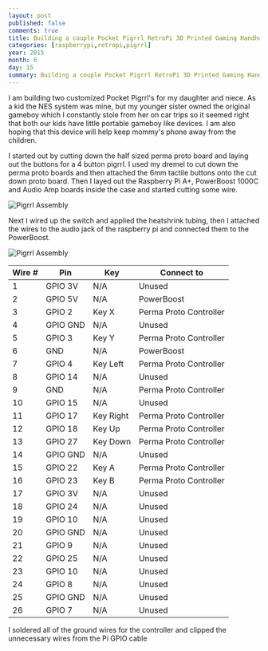 ```yaml
---
layout: post
published: false
comments: true
title: Building a couple Pocket Pigrrl RetroPi 3D Printed Gaming Handhelds
categories: [raspberrypi,retropi,pigrrl]
year: 2015
month: 6
day: 15
summary: Building a couple Pocket Pigrrl RetroPi 3D Printed Gaming Handhelds
---
```


I am building two customized Pocket Pigrrl's for my daughter and niece.  As a kid the NES system was mine, but my younger sister owned the original gameboy which I constantly stole from her on car trips so it seemed right that both our kids have little portable gameboy like devices. I am also hoping that this device will help keep mommy's phone away from the children.

I started out by cutting down the half sized perma proto board and laying out the buttons for a 4 button pigrrl.  I used my dremel to cut down the perma proto boards and then attached the 6mm tactile buttons onto the cut down proto board. Then I layed out the Raspberry Pi A+, PowerBoost 1000C and Audio Amp boards inside the case and started cutting some wire.

<img alt="Pigrrl Assembly" src="http://garthvh.com/assets/img/pigrrl/pigrrl_assembly_1.jpg" class="img-responsive img-rounded" />

Next I wired up the switch and applied the heatshrink tubing, then I attached the wires to the audio jack of the raspberry pi and connected them to the PowerBoost.

<img alt="Pigrrl Assembly" src="http://garthvh.com/assets/img/pigrrl/pigrrl_assembly_2.jpg" class="img-responsive img-rounded" />

<table class="table">
  <thead>
    <tr>
      <th>Wire #</th>
      <th>Pin</th>
      <th>Key</th>
      <th>Connect to</th>
    </tr>
  </thead>
  <tbody>
    <tr>
      <td>1</td>
      <td>GPIO 3V</td>
      <td>N/A</td>
      <td>Unused</td>
    </tr>
    <tr>
      <td>2</td>
      <td>GPIO 5V</td>
      <td>N/A</td>
      <td>PowerBoost</td>
    </tr>
    <tr>
      <td>3</td>
      <td>GPIO 2</td>
      <td>Key X</td>
      <td>Perma Proto Controller</td>
    </tr>
    <tr>
      <td>4</td>
      <td>GPIO GND</td>
      <td>N/A</td>
      <td>Unused</td>
    </tr>
    <tr>
      <td>5</td>
      <td>GPIO 3</td>
      <td>Key Y</td>
      <td>Perma Proto Controller</td>
    </tr>
    <tr>
      <td>6</td>
      <td>GND</td>
      <td>N/A</td>
      <td>PowerBoost</td>
    </tr>
    <tr>
      <td>7</td>
      <td>GPIO 4</td>
      <td>Key Left</td>
      <td>Perma Proto Controller</td>
    </tr>
    <tr>
      <td>8</td>
      <td>GPIO 14</td>
      <td>N/A</td>
      <td>Unused</td>
    </tr>
    <tr>
      <td>9</td>
      <td>GND</td>
      <td>N/A</td>
      <td>Perma Proto Controller</td>
    </tr>
    <tr>
      <td>10</td>
      <td>GPIO 15</td>
      <td>N/A</td>
      <td>Unused</td>
    </tr>
    <tr>
      <td>11</td>
      <td>GPIO 17</td>
      <td>Key Right</td>
      <td>Perma Proto Controller</td>
    </tr>
    <tr>
      <td>12</td>
      <td>GPIO 18</td>
      <td>Key Up</td>
      <td>Perma Proto Controller</td>
    </tr>
    <tr>
      <td>13</td>
      <td>GPIO 27</td>
      <td>Key Down</td>
      <td>Perma Proto Controller</td>
    </tr>
    <tr>
      <td>14</td>
      <td>GPIO GND</td>
      <td>N/A</td>
      <td>Unused</td>
    </tr>
    <tr>
      <td>15</td>
      <td>GPIO 22</td>
      <td>Key A</td>
      <td>Perma Proto Controller</td>
    </tr>
    <tr>
      <td>16</td>
      <td>GPIO 23</td>
      <td>Key B</td>
      <td>Perma Proto Controller</td>
    </tr>
    <tr>
      <td>17</td>
      <td>GPIO 3V</td>
      <td>N/A</td>
      <td>Unused</td>
    </tr>
    <tr>
      <td>18</td>
      <td>GPIO 24</td>
      <td>N/A</td>
      <td>Unused</td>
    </tr>
    <tr>
      <td>19</td>
      <td>GPIO 10</td>
      <td>N/A</td>
      <td>Unused</td>
    </tr>
    <tr>
      <td>20</td>
      <td>GPIO GND</td>
      <td>N/A</td>
      <td>Unused</td>
    </tr>
    <tr>
      <td>21</td>
      <td>GPIO 9</td>
      <td>N/A</td>
      <td>Unused</td>
    </tr>
    <tr>
      <td>22</td>
      <td>GPIO 25</td>
      <td>N/A</td>
      <td>Unused</td>
    </tr>
    <tr>
      <td>23</td>
      <td>GPIO 10</td>
      <td>N/A</td>
      <td>Unused</td>
    </tr>
    <tr>
      <td>24</td>
      <td>GPIO 8</td>
      <td>N/A</td>
      <td>Unused</td>
    </tr>
    <tr>
      <td>25</td>
      <td>GPIO GND</td>
      <td>N/A</td>
      <td>Unused</td>
    </tr>
    <tr>
      <td>26</td>
      <td>GPIO 7</td>
      <td>N/A</td>
      <td>Unused</td>
    </tr>
  </tbody>
</table>

I soldered all of the ground wires for the controller and clipped the unnecessary wires from the Pi GPIO cable
